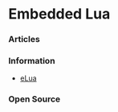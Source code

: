 # Embedded Lua



### Articles


### Information
- [eLua](http://www.eluaproject.net/)



### Open Source


